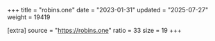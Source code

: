 +++
title = "robins.one"
date = "2023-01-31"
updated = "2025-07-27"
weight = 19419

[extra]
source = "https://robins.one"
ratio = 33
size = 19
+++
